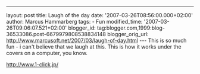 ---
layout: post
title: Laugh of the day date: '2007-03-26T08:56:00.000+02:00'
author: Marcus Hammarberg
tags: - Fun
modified_time: '2007-03-26T09:06:07.521+02:00'
blogger_id: tag:blogger.com,1999:blog-36533086.post-6679979808538834148
blogger_orig_url: http://www.marcusoft.net/2007/03/laugh-of-day.html ---
This is so much fun - i can't believe that we laugh at this. This is how
it works under the covers on a computer, you know.


<http://www.1-click.jp/>
